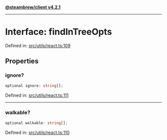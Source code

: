 [**@steambrew/client v4.2.1**](../README.md)

***

# Interface: findInTreeOpts

Defined in: [src/utils/react.ts:109](https://github.com/SteamClientHomebrew/SDK/blob/main/typescript-packages/client/src/utils/react.ts#L109)

## Properties

### ignore?

```ts
optional ignore: string[];
```

Defined in: [src/utils/react.ts:111](https://github.com/SteamClientHomebrew/SDK/blob/main/typescript-packages/client/src/utils/react.ts#L111)

***

### walkable?

```ts
optional walkable: string[];
```

Defined in: [src/utils/react.ts:110](https://github.com/SteamClientHomebrew/SDK/blob/main/typescript-packages/client/src/utils/react.ts#L110)
